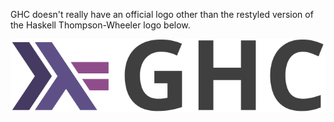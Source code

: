
GHC doesn't really have an official logo other than the restyled version of the Haskell Thompson-Wheeler logo below.

![ghc-logo.svg](uploads/678a30cae0a672e125a08775b408e896/ghc-logo.svg)
